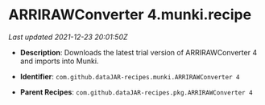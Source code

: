 # ARRIRAWConverter 4.munki.recipe

_Last updated 2021-12-23 20:01:50Z_

- **Description**: Downloads the latest trial version of ARRIRAWConverter 4 and imports into Munki.

- **Identifier**: `com.github.dataJAR-recipes.munki.ARRIRAWConverter 4`

- **Parent Recipes**: `com.github.dataJAR-recipes.pkg.ARRIRAWConverter 4`
